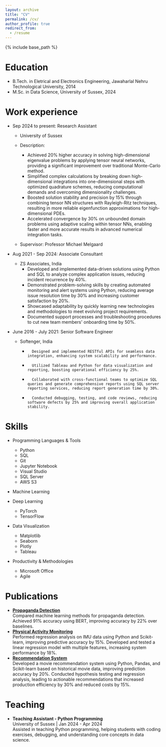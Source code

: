 ```yaml
---
layout: archive
title: "CV"
permalink: /cv/
author_profile: true
redirect_from:
  - /resume
---
```


{% include base_path %}

Education
======
* B.Tech. in Eletrical and Electronics Engineering, Jawaharlal Nehru Technological University, 2014
* M.Sc. in Data Science, University of Sussex, 2024

Work experience
======
* Sep 2024 to present: Research Assistant
  * University of Sussex
  * Description:
    * Achieved 20% higher accuracy in solving high-dimensional eigenvalue problems by applying tensor neural networks, providing a significant improvement over traditional Monte-Carlo method.
    * Simplified complex calculations by breaking down high-dimensional integrations into one-dimensional steps with optimized quadrature schemes, reducing computational demands and overcoming dimensionality challenges.
    * Boosted solution stability and precision by 15% through combining tensor NN structures with Rayleigh-Ritz techniques, resulting in more reliable eigenfunction approximations for high-dimensional PDEs.
    * Accelerated convergence by 30% on unbounded domain problems using adaptive scaling within tensor NNs, enabling faster and more accurate results in advanced numerical integration tasks.

  * Supervisor: Professor Michael Melgaard

* Aug 2021 - Sep 2024: Associate Consultant
  * ZS Associates, India
    *	Developed and implemented data-driven solutions using Python and SQL to analyze complex application issues, reducing incident recurrence by 40%.
    *	Demonstrated problem-solving skills by creating automated monitoring and alert systems using Python, reducing average issue resolution time by 30% and increasing customer satisfaction by 20%.
    *	Showcased adaptability by quickly learning new technologies and methodologies to meet evolving project requirements.
    *	Documented support processes and troubleshooting procedures to cut new team members' onboarding time by 50%.
   
* June 2016 - July 2021: Senior Software Engineer
  * Softenger, India
    *		Designed and implemented RESTful APIs for seamless data integration, enhancing system scalability and performance.
    *		Utilized Tableau and Python for data visualization and reporting, boosting operational efficiency by 25%.
    *		Collaborated with cross-functional teams to optimize SQL queries and generate comprehensive reports using SQL server reporting services, reducing report generation time by 30%.
    *		Conducted debugging, testing, and code reviews, reducing software defects by 25% and improving overall application stability.
  
Skills
======
* Programming Languages & Tools
  * Python
  * SQL
  * Git
  * Jupyter Notebook
  * Visual Studio
  * SQL Server
  * AWS S3

* Machine Learning
* Deep Learning
  * PyTorch
  * TensorFlow
    
* Data Visualization
  * Matplotlib
  * Seaborn
  * Plotly
  * Tableau

* Productivity & Methodologies
  * Microsoft Office
  * Agile

Publications
======
<ul>
  <li>
    <a href="https://github.com/yogibadepalli/Propoganda-Detection.git"><strong>Propaganda Detection</strong></a><br/>
    Compared machine learning methods for propaganda detection. Achieved 91% accuracy using BERT, improving accuracy by 22% over baselines.
  </li>
    <li>
    <a href="https://github.com/yogibadepalli/Activity-Monitoring.git"><strong>Physical Activity Monitoring</strong></a><br/>
    Performed regression analysis on IMU data using Python and Scikit-learn, improving predictive accuracy by 15%. Developed and tested a linear regression model with multiple features, increasing system performance by 18%.

  </li>
    <li>
    <a href="https://github.com/yogibadepalli/Recommendation-System.git"><strong>Recommendation System</strong></a><br/>
    Developed a movie recommendation system using Python, Pandas, and Scikit-learn based on historical movie data, improving prediction accuracy by 20%. Conducted hypothesis testing and regression analysis, leading to actionable recommendations that increased production efficiency by 30% and reduced costs by 15%.

  </li>
  
</ul>

  
Teaching
======
  <ul>
  <li>
    <strong>Teaching Assistant - Python Programming</strong><br/>
    University of Sussex | Jan 2024 - Apr 2024<br/>
    Assisted in teaching Python programming, helping students with coding exercises, debugging, and understanding core concepts in data science.
  </li>
</ul>
